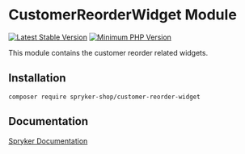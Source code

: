 # CustomerReorderWidget Module
[![Latest Stable Version](https://poser.pugx.org/spryker-shop/customer-reorder-widget/v/stable.svg)](https://packagist.org/packages/spryker-shop/customer-reorder-widget)
[![Minimum PHP Version](https://img.shields.io/badge/php-%3E%3D%207.3-8892BF.svg)](https://php.net/)

This module contains the customer reorder related widgets.

## Installation

```
composer require spryker-shop/customer-reorder-widget
```

## Documentation

[Spryker Documentation](https://academy.spryker.com/developing_with_spryker/module_guide/modules.html)
